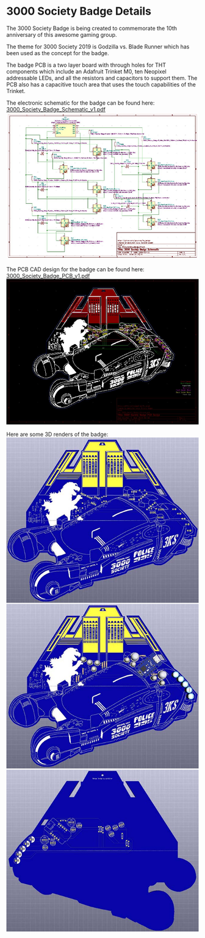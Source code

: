 # 3000 Society Badge Details

The 3000 Society Badge is being created to commemorate the 10th anniversary of this awesome gaming group.

The theme for 3000 Society 2019 is Godzilla vs. Blade Runner which has been used as the concept for the badge.

The badge PCB is a two layer board with through holes for THT components which include an Adafruit Trinket M0, ten Neopixel addressable LEDs, and all the resistors and capacitors to support them.
The PCB also has a capacitive touch area that uses the touch capabilities of the Trinket.

The electronic schematic for the badge can be found here: [3000_Society_Badge_Schematic_v1.pdf](/docs/3000_Society_Badge_Schematic_v1.pdf)
![Schematic](/docs/3000_Society_Badge_Schematic_v1.JPG)

The PCB CAD design for the badge can be found here:
[3000_Society_Badge_PCB_v1.pdf](/docs/3000_Society_Badge_PCB_v1.pdf)
![PCB](/docs/3000_Society_Badge_PCB_v1.JPG)

Here are some 3D renders of the badge:
![PCB_Front](/graphics/3000_Society_Badge_K5_PCB_Front_Sm.jpg)
![PCB_Front_Componetns](/graphics/3000_Society_Badge_K5_PCB_Front_Components_Sm.jpg)
![PCB_Back](/graphics/3000_Society_Badge_K5_PCB_Back_Sm.jpg)
